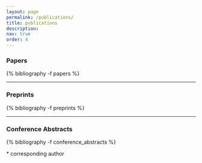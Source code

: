 ```yaml
---
layout: page
permalink: /publications/
title: publications
description: 
nav: true
order: 4
---
```


<div class="publications-auto" markdown="1">

### Papers
{% bibliography -f papers %}

---

### Preprints
{% bibliography -f preprints %}

---

### Conference Abstracts
{% bibliography -f conference_abstracts %}

\* corresponding author<br>
<!-- <strong class="sjrq NA_Q">NQ</strong> not in SJR ranking -->
</div>